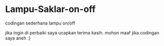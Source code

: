 # Lampu-Saklar-on-off
codingan sederhana lampu on/off

jika ingin di perbaiki saya ucapkan terima kasih. mohon maaf jika codingan saya aneh :}
